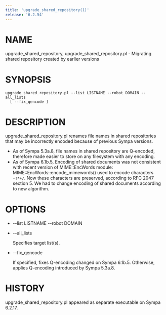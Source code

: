 ```yaml
---
title: 'upgrade_shared_repository(1)'
release: '6.2.54'
---
```


# NAME

upgrade\_shared\_repository, upgrade\_shared\_repository.pl -
Migrating shared repository created by earlier versions

# SYNOPSIS

    upgrade_shared_repository.pl --list LISTNAME --robot DOMAIN --all_lists
      [ --fix_qencode ]

# DESCRIPTION

upgrade\_shared\_repository.pl renames file names in shared repositories
that may be incorrectly encoded because of previous Sympa versions.

- As of Sympa 5.3a.8, file names in shared repository are Q-encoded,
therefore made easier to store on any filesystem with any encoding.
- As of Sympa 6.1b.5, 
Encoding of shared documents was not consistent with recent
version of MIME::EncWords module:
MIME::EncWords::encode\_mimewords() used to encode characters `-!*+/`.
Now these characters are preserved, according to RFC 2047 section 5.
We had to change encoding of shared documents according to new algorithm.

# OPTIONS

- --list LISTNAME --robot DOMAIN
- --all\_lists

    Specifies target list(s).

- --fix\_qencode

    If specified, fixes Q-encoding changed on Sympa 6.1b.5.
    Otherwise, applies Q-encoding introduced by Sympa 5.3a.8.

# HISTORY

upgrade\_shared\_repository.pl appeared as separate executable on Sympa 6.2.17.
